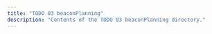 ```yaml
---
title: "TODO 03 beaconPlanning"
description: "Contents of the TODO 03 beaconPlanning directory."
---
```

